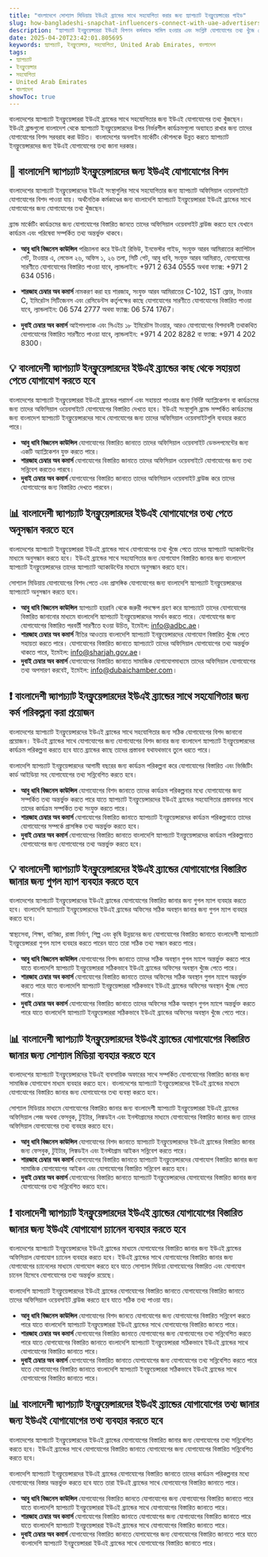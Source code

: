 ```yaml
---
title: "বাংলাদেশে সোশ্যাল মিডিয়ায় ইউএই ব্র্যান্ডের সাথে সহযোগিতা করার জন্য স্ন্যাপচ্যাট ইনফ্লুয়েন্সারের গাইড"
slug: how-bangladeshi-snapchat-influencers-connect-with-uae-advertisers-2025-04-20
description: "স্ন্যাপচ্যাট ইনফ্লুয়েন্সাররা ইউএই বিপণন কর্মকাণ্ডে সামিল হওয়ার এবং সংশ্লিষ্ট যোগাযোগের তথ্য খুঁজে বের করার জন্য দিকনির্দেশনা খুঁজছেন। আপনার স্ন্যাপচ্যাট কৌশলটি সঠিকভাবে পরিচালনা করতে সহায়তা করার জন্য কয়েকটি উপায়ে এখানে আলোচনা করা হয়েছে।"
date: 2025-04-20T23:42:01.805695
keywords: স্ন্যাপচ্যাট, ইনফ্লুয়েন্সার, সহযোগিতা, United Arab Emirates, বাংলাদেশ
tags:
- স্ন্যাপচ্যাট
- ইনফ্লুয়েন্সার
- সহযোগিতা
- United Arab Emirates
- বাংলাদেশ
showToc: true
---
```


বাংলাদেশের স্ন্যাপচ্যাট ইনফ্লুয়েন্সাররা ইউএই ব্র্যান্ডের সাথে সহযোগিতার জন্য ইউএই যোগাযোগের তথ্য খুঁজছেন। ইউএই ব্রান্ডগুলো বাংলাদেশ থেকে স্ন্যাপচ্যাট ইনফ্লুয়েন্সারদের উপর নির্ভরশীল কার্যক্রমগুলো অব্যাহত রাখার জন্য তাদের যোগাযোগের বিশদ সরবরাহ করা উচিত। বাংলাদেশের অনলাইন মার্কেটিং কৌশলকে উন্নত করতে স্ন্যাপচ্যাট ইনফ্লুয়েন্সারদের জন্য ইউএই যোগাযোগের তথ্য জানা দরকার।

## 📢 বাংলাদেশি স্ন্যাপচ্যাট ইনফ্লুয়েন্সারদের জন্য ইউএই যোগাযোগের বিশদ

বাংলাদেশের স্ন্যাপচ্যাট ইনফ্লুয়েন্সারদের ইউএই সংস্থাগুলির সাথে সহযোগিতার জন্য স্ন্যাপচ্যাট অফিসিয়াল ওয়েবসাইটে যোগাযোগের বিশদ পাওয়া যায়। অর্থনৈতিক কর্মকাণ্ডের জন্য বাংলাদেশি স্ন্যাপচ্যাট ইনফ্লুয়েন্সাররা ইউএই ব্র্যান্ডের সাথে যোগাযোগের জন্য যোগাযোগের তথ্য খুঁজছেন।

ব্র্যান্ড মার্কেটিং কার্যক্রমের জন্য যোগাযোগের বিস্তারিত জানতে তাদের অফিসিয়াল ওয়েবসাইট ব্রাউজ করতে হবে যেখানে কার্যক্রম এবং পরিষেবা সম্পর্কিত তথ্য অন্তর্ভুক্ত থাকবে।


- **আবু ধাবি বিজনেস কাউন্সিল** পরিচালনা করে ইউএই রিভিউ, ইনভেস্টর গাইড, সংযুক্ত আরব আমিরাতের ক্যাপিটাল গেট, টাওয়ার এ, লেভেল ২৬, অফিস ১, ২৬ তলা, সিটি গেট, আবু ধাবি, সংযুক্ত আরব আমিরাত, যোগাযোগের সারণীতে যোগাযোগের বিস্তারিত পাওয়া যাবে, ল্যান্ডলাইন: +971 2 634 0555 অথবা ফ্যাক্স: +971 2 634 0516।

- **শারজাহ চেম্বার অব কমার্স**  নামকরণ করা হয় শারজাহ, সংযুক্ত আরব আমিরাতের C-102, 1ST ফ্লোর, টাওয়ার C, ইমিরেটস সিটিজেনস এবং রেসিডেন্টস কর্তৃপক্ষের কাছে যোগাযোগের সারণীতে যোগাযোগের বিস্তারিত পাওয়া যাবে, ল্যান্ডলাইন: 06 574 2777 অথবা ফ্যাক্স: 06 574 1767।

- **দুবাই চেম্বার অব কমার্স** আইপমপ্যাক এবং সিএইচ ১৮ ইমিরেটস টাওয়ার, আরও যোগাযোগের বিশদাবলী তথাকথিত যোগাযোগের বিস্তারিত সারণীতে পাওয়া যাবে, ল্যান্ডলাইন: +971 4 202 8282 বা ফ্যাক্স: +971 4 202 8300।

## 💡 বাংলাদেশী স্ন্যাপচ্যাট ইনফ্লুয়েন্সারদের ইউএই ব্র্যান্ডের কাছ থেকে সহায়তা পেতে যোগাযোগ করতে হবে

বাংলাদেশের স্ন্যাপচ্যাট ইনফ্লুয়েন্সাররা ইউএই ব্র্যান্ডের পরামর্শ এবং সহায়তা পাওয়ার জন্য নির্দিষ্ট অ্যাপ্লিকেশন বা কার্যক্রমের জন্য তাদের অফিসিয়াল ওয়েবসাইটে যোগাযোগের বিস্তারিত দেখতে হবে। ইউএই সংস্থাগুলি ব্র্যান্ড সম্পর্কিত কার্যক্রমের জন্য বাংলাদেশ স্ন্যাপচ্যাট ইনফ্লুয়েন্সারদের সাথে যোগাযোগের জন্য তাদের অফিসিয়াল ওয়েবসাইটগুলি ব্যবহার করতে পারে।

- **আবু ধাবি বিজনেস কাউন্সিল** যোগাযোগের বিস্তারিত জানাতে তাদের অফিসিয়াল ওয়েবসাইট ডেভলপমেন্টের জন্য একটি অ্যাপ্লিকেশন যুক্ত করতে পারে।
- **শারজাহ চেম্বার অব কমার্স**  যোগাযোগের বিস্তারিত জানাতে তাদের অফিসিয়াল ওয়েবসাইটে যোগাযোগের জন্য তথ্য সন্নিবেশ করতেও পারবে।
- **দুবাই চেম্বার অব কমার্স**  যোগাযোগের বিস্তারিত জানাতে তাদের অফিসিয়াল ওয়েবসাইট ব্রাউজ করে তাদের যোগাযোগের জন্য বিস্তারিত দেখতে পারবেন।

## 📊 বাংলাদেশী স্ন্যাপচ্যাট ইনফ্লুয়েন্সারদের ইউএই যোগাযোগের তথ্য পেতে অনুসন্ধান করতে হবে

বাংলাদেশের স্ন্যাপচ্যাট ইনফ্লুয়েন্সাররা ইউএই ব্র্যান্ডের সাথে যোগাযোগের তথ্য খুঁজে পেতে তাদের স্ন্যাপচ্যাট অ্যাকাউন্টের মাধ্যমে অনুসন্ধান করতে হবে। ইউএই ব্র্যান্ডের সাথে সহযোগিতার জন্য যোগাযোগ বিস্তারিত জানার জন্য বাংলাদেশ স্ন্যাপচ্যাট ইনফ্লুয়েন্সারদের তাদের স্ন্যাপচ্যাট অ্যাকাউন্টের মাধ্যমে অনুসন্ধান করতে হবে।

সোশ্যাল মিডিয়ায় যোগাযোগের বিশদ পেতে এবং প্রাসঙ্গিক যোগাযোগের জন্য বাংলাদেশি স্ন্যাপচ্যাট ইনফ্লুয়েন্সারদের স্ন্যাপচ্যাটে অনুসন্ধান করতে হবে।


- **আবু ধাবি বিজনেস কাউন্সিল**  স্ন্যাপচ্যাট হয়রানি থেকে জরুরী পদক্ষেপ গ্রহণ করে স্ন্যাপচ্যাটে তাদের যোগাযোগের বিস্তারিত জানানোর মাধ্যমে বাংলাদেশি স্ন্যাপচ্যাট ইনফ্লুয়েন্সারদের সমর্থন করতে পারে। যোগাযোগের জন্য যোগাযোগের বিস্তারিত পরবর্তী সারণীতে হওয়া উচিত, ইমেইল: info@adbc.ae। 
- **শারজাহ চেম্বার অব কমার্স** নীতির আওতায় বাংলাদেশি স্ন্যাপচ্যাট ইনফ্লুয়েন্সারদের যোগাযোগ বিস্তারিত খুঁজে পেতে সহায়তা করতে পারে। যোগাযোগের বিস্তারিত জানাতে স্ন্যাপচ্যাটে তাদের অফিসিয়াল যোগাযোগের তথ্য অন্তর্ভুক্ত থাকতে পারে, ইমেইল: info@sharjah.gov.ae।
- **দুবাই চেম্বার অব কমার্স**  যোগাযোগের বিস্তারিত জানাতে সামাজিক যোগাযোগমাধ্যমে তাদের অফিসিয়াল যোগাযোগের তথ্য অপসারণ করবেই, ইমেইল: info@dubaichamber.com।

## ❗ বাংলাদেশী স্ন্যাপচ্যাট ইনফ্লুয়েন্সারদের ইউএই ব্র্যান্ডের সাথে সহযোগিতার জন্য কর্ম পরিকল্পনা করা প্রয়োজন

বাংলাদেশের স্ন্যাপচ্যাট ইনফ্লুয়েন্সারদের ইউএই ব্র্যান্ডের সাথে সহযোগিতার জন্য সঠিক যোগাযোগের বিশদ জানানো প্রয়োজন। ইউএই ব্র্যান্ডের সাথে যোগাযোগের জন্য যোগাযোগের বিশদ জানার জন্য বাংলাদেশ স্ন্যাপচ্যাট ইনফ্লুয়েন্সারদের কার্যক্রম পরিকল্পনা করতে হবে যাতে ব্র্যান্ডের কাছে তাদের প্রস্তাবনা যথাযথভাবে তুলে ধরতে পারে।

বাংলাদেশি স্ন্যাপচ্যাট ইনফ্লুয়েন্সারদের আগামী বছরের জন্য কার্যক্রম পরিকল্পনা করে যোগাযোগের বিস্তারিত এবং ভিজিটিং কার্ড আইডিয়া সহ যোগাযোগের তথ্য সন্নিবেশিত করতে হবে।


- **আবু ধাবি বিজনেস কাউন্সিল**  যোগাযোগের বিশদ জানাতে তাদের কার্যক্রম পরিকল্পনার মধ্যে যোগাযোগের জন্য সম্পর্কিত তথ্য অন্তর্ভুক্ত করতে পারে যাতে স্ন্যাপচ্যাট ইনফ্লুয়েন্সারদের ইউএই ব্র্যান্ডের সহযোগিতার প্রস্তাবনার সাথে তাদের কার্যক্রম সম্পর্কিত তথ্য সংযুক্ত করতে পারে।
- **শারজাহ চেম্বার অব কমার্স**  যোগাযোগের বিস্তারিত জানাতে স্ন্যাপচ্যাট ইনফ্লুয়েন্সারদের কার্যক্রম পরিকল্পনাতে তাদের যোগাযোগের সম্পর্কে প্রাসঙ্গিক তথ্য অন্তর্ভুক্ত করতে হবে।
- **দুবাই চেম্বার অব কমার্স**  যোগাযোগের বিস্তারিত জানাতে বাংলাদেশি স্ন্যাপচ্যাট ইনফ্লুয়েন্সারদের কার্যক্রম পরিকল্পনাতে যোগাযোগের জন্য যোগাযোগের তথ্য অন্তর্ভুক্ত করতে হবে।

## 💡 বাংলাদেশী স্ন্যাপচ্যাট ইনফ্লুয়েন্সারদের ইউএই ব্র্যান্ডের যোগাযোগের বিস্তারিত জানার জন্য গুগল ম্যাপ ব্যবহার করতে হবে

বাংলাদেশের স্ন্যাপচ্যাট ইনফ্লুয়েন্সারদের ইউএই ব্র্যান্ডের যোগাযোগের বিস্তারিত জানার জন্য গুগল ম্যাপ ব্যবহার করতে হবে। বাংলাদেশি স্ন্যাপচ্যাট ইনফ্লুয়েন্সারদের ইউএই ব্র্যান্ডের অফিসের সঠিক অবস্থান জানার জন্য গুগল ম্যাপ ব্যবহার করতে হবে।

স্বাস্থ্যসেবা, শিক্ষা, বাণিজ্য, রাস্তা নির্মাণ, শিল্প এবং কৃষি উন্নয়নের জন্য যোগাযোগের বিস্তারিত জানাতে বাংলাদেশী স্ন্যাপচ্যাট ইনফ্লুয়েন্সাররা গুগল ম্যাপ ব্যবহার করতে পারেন যাতে তারা সঠিক তথ্য সন্ধান করতে পারে।


- **আবু ধাবি বিজনেস কাউন্সিল**  যোগাযোগের বিশদ জানাতে তাদের সঠিক অবস্থান গুগল ম্যাপে অন্তর্ভুক্ত করতে পারে যাতে বাংলাদেশি স্ন্যাপচ্যাট ইনফ্লুয়েন্সাররা সঠিকভাবে ইউএই ব্র্যান্ডের অফিসের অবস্থান খুঁজে পেতে পারে।
- **শারজাহ চেম্বার অব কমার্স**  যোগাযোগের বিস্তারিত জানাতে তাদের অফিসের সঠিক অবস্থান গুগল ম্যাপে অন্তর্ভুক্ত করতে পারে যাতে বাংলাদেশি স্ন্যাপচ্যাট ইনফ্লুয়েন্সাররা সঠিকভাবে ইউএই ব্র্যান্ডের অফিসের অবস্থান খুঁজে পেতে পারে।
- **দুবাই চেম্বার অব কমার্স**  যোগাযোগের বিস্তারিত জানাতে তাদের অফিসের সঠিক অবস্থান গুগল ম্যাপে অন্তর্ভুক্ত করতে পারে যাতে বাংলাদেশি স্ন্যাপচ্যাট ইনফ্লুয়েন্সাররা সঠিকভাবে ইউএই ব্র্যান্ডের অফিসের অবস্থান খুঁজে পেতে পারে।

## 📊 বাংলাদেশী স্ন্যাপচ্যাট ইনফ্লুয়েন্সারদের ইউএই ব্র্যান্ডের যোগাযোগের বিস্তারিত জানার জন্য সোশ্যাল মিডিয়া ব্যবহার করতে হবে

বাংলাদেশের স্ন্যাপচ্যাট ইনফ্লুয়েন্সারদের ইউএই ব্যবসায়িক অফারের সাথে সম্পর্কিত যোগাযোগের বিস্তারিত জানার জন্য সামাজিক যোগাযোগ মাধ্যম ব্যবহার করতে হবে। বাংলাদেশের স্ন্যাপচ্যাট ইনফ্লুয়েন্সারদের ইউএই ব্র্যান্ডের মাধ্যমে যোগাযোগের বিস্তারিত জানার জন্য যোগাযোগের তথ্য ব্যবস্থা করতে হবে।

সোশ্যাল মিডিয়ার মাধ্যমে যোগাযোগের বিস্তারিত জানার জন্য বাংলাদেশী স্ন্যাপচ্যাট ইনফ্লুয়েন্সাররা ইউএই ব্র্যান্ডের অফিসিয়াল পেজ অথবা ফেসবুক, টুইটার, লিঙ্কডইন এবং ইনস্টাগ্রামের মাধ্যমে যোগাযোগের বিস্তারিত জানার জন্য তাদের অফিসিয়াল যোগাযোগের তথ্য ব্যবহার করতে হবে।


- **আবু ধাবি বিজনেস কাউন্সিল**  যোগাযোগের বিশদ জানাতে স্ন্যাপচ্যাট ইনফ্লুয়েন্সারদের ইউএই ব্র্যান্ডের বিস্তারিত জানার জন্য ফেসবুক, টুইটার, লিঙ্কডইন এবং ইনস্টাগ্রাম আইকন সন্নিবেশ করতে পারে।
- **শারজাহ চেম্বার অব কমার্স**  যোগাযোগের বিস্তারিত জানাতে স্ন্যাপচ্যাট ইনফ্লুয়েন্সারদের যোগাযোগ বিস্তারিত জানার জন্য সামাজিক যোগাযোগের আইকন এবং যোগাযোগের বিস্তারিত সন্নিবেশ করতে হবে।
- **দুবাই চেম্বার অব কমার্স**  যোগাযোগের বিস্তারিত জানাতে স্ন্যাপচ্যাট ইনফ্লুয়েন্সারদের যোগাযোগের বিস্তারিত জানার জন্য যোগাযোগের তথ্য সন্নিবেশিত করতে হবে।

## ❗ বাংলাদেশী স্ন্যাপচ্যাট ইনফ্লুয়েন্সারদের ইউএই ব্র্যান্ডের যোগাযোগের বিস্তারিত জানার জন্য ইউএই যোগাযোগ চ্যানেল ব্যবহার করতে হবে

বাংলাদেশের স্ন্যাপচ্যাট ইনফ্লুয়েন্সারদের ইউএই ব্র্যান্ডের মাধ্যমে যোগাযোগের বিস্তারিত জানার জন্য ইউএই ব্র্যান্ডের অফিসিয়াল যোগাযোগ চ্যানেল ব্যবহার করতে হবে। ইউএই ব্র্যান্ডের সাথে যোগাযোগের বিস্তারিত জানার জন্য যোগাযোগের চ্যানেলের মাধ্যমে যোগাযোগ করতে হবে যাতে সোশ্যাল মিডিয়া যোগাযোগের বিস্তারিত এবং যোগাযোগ চানেল হিসেবে যোগাযোগের তথ্য অন্তর্ভুক্ত রয়েছে।

বাংলাদেশি স্ন্যাপচ্যাট ইনফ্লুয়েন্সারদের ইউএই ব্র্যান্ডের যোগাযোগের বিস্তারিত জানাতে যোগাযোগের বিস্তারিত জানাতে তাদের অফিসিয়াল ওয়েবসাইট ব্রাউজ করতে হবে যাতে সঠিক তথ্য পাওয়া যায়।


- **আবু ধাবি বিজনেস কাউন্সিল**  যোগাযোগের বিশদ জানতে যোগাযোগের জন্য যোগাযোগের বিস্তারিত সন্নিবেশ করতে পারে যাতে বাংলাদেশি স্ন্যাপচ্যাট ইনফ্লুয়েন্সাররা ইউএই ব্র্যান্ডের সাথে যোগাযোগের বিস্তারিত জানতে পারে।
- **শারজাহ চেম্বার অব কমার্স**  যোগাযোগের বিস্তারিত জানাতে যোগাযোগের জন্য যোগাযোগের তথ্য সন্নিবেশিত করতে পারে যাতে যোগাযোগের বিস্তারিত জানাতে বাংলাদেশি স্ন্যাপচ্যাট ইনফ্লুয়েন্সাররা সঠিকভাবে ইউএই ব্র্যান্ডের সাথে যোগাযোগের বিস্তারিত জানাতে পারে।
- **দুবাই চেম্বার অব কমার্স**  যোগাযোগের বিস্তারিত জানাতে যোগাযোগের জন্য যোগাযোগের তথ্য সন্নিবেশিত করতে পারে যাতে যোগাযোগের বিস্তারিত জানাতে বাংলাদেশি স্ন্যাপচ্যাট ইনফ্লুয়েন্সাররা সঠিকভাবে ইউএই ব্র্যান্ডের সাথে যোগাযোগের বিস্তারিত জানাতে পারে।

## 📊 বাংলাদেশী স্ন্যাপচ্যাট ইনফ্লুয়েন্সারদের ইউএই ব্র্যান্ডের যোগাযোগের তথ্য জানার জন্য ইউএই যোগাযোগের তথ্য ব্যবহার করতে হবে

বাংলাদেশের স্ন্যাপচ্যাট ইনফ্লুয়েন্সারদের ইউএই ব্র্যান্ডের যোগাযোগের বিস্তারিত জানার জন্য যোগাযোগের তথ্য সন্নিবেশিত করতে হবে। ইউএই ব্র্যান্ডের সাথে যোগাযোগের বিস্তারিত জানাতে যোগাযোগের জন্য যোগাযোগের বিস্তারিত সন্নিবেশিত করতে হবে।

বাংলাদেশি স্ন্যাপচ্যাট ইনফ্লুয়েন্সারদের ইউএই ব্র্যান্ডের যোগাযোগের বিস্তারিত জানাতে তাদের কার্যক্রম পরিকল্পনার মধ্যে যোগাযোগের বিস্তার অন্তর্ভুক্ত করতে হবে যাতে তারা ইউএই ব্র্যান্ডের সাথে যোগাযোগের বিস্তারিত জানাতে পারে।


- **আবু ধাবি বিজনেস কাউন্সিল**  যোগাযোগের বিস্তারিত জানতে যোগাযোগের জন্য যোগাযোগের বিস্তারিত জানাতে পারে যাতে বাংলাদেশি স্ন্যাপচ্যাট ইনফ্লুয়েন্সাররা ইউএই ব্র্যান্ডের সাথে যোগাযোগের বিস্তারিত জানাতে পারে।
- **শারজাহ চেম্বার অব কমার্স**  যোগাযোগের বিস্তারিত জানাতে যোগাযোগের জন্য যোগাযোগের বিস্তারিত জানাতে পারে যাতে বাংলাদেশি স্ন্যাপচ্যাট ইনফ্লুয়েন্সাররা ইউএই ব্র্যান্ডের সাথে যোগাযোগের বিস্তারিত জানাতে পারে। 
- **দুবাই চেম্বার অব কমার্স**  যোগাযোগের বিস্তারিত জানাতে যোগাযোগের জন্য যোগাযোগের বিস্তারিত জানাতে পারে যাতে বাংলাদেশি স্ন্যাপচ্যাট ইনফ্লুয়েন্সাররা ইউএই ব্র্যান্ডের সাথে যোগাযোগের বিস্তারিত জানাতে পারে।